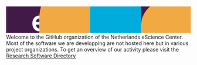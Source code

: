 
![image](./escience.png)
Welcome to the GitHub organization of the Netherlands eScience Center. 
Most of the software we are developping are not hosted here but in various project organizations.
To get an overview of our activity please visit the [Research Software Directory](https://research-software-directory.org/organisations/netherlands-escience-center?tab=software&order=is_featured)
